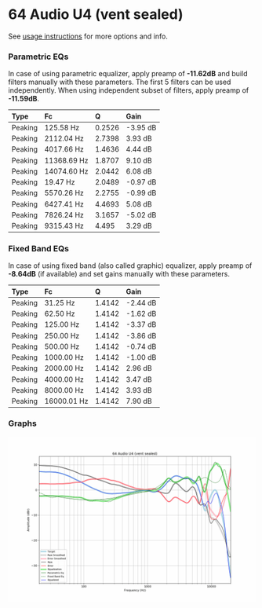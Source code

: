 # 64 Audio U4 (vent sealed)
See [usage instructions](https://github.com/jaakkopasanen/AutoEq#usage) for more options and info.

### Parametric EQs
In case of using parametric equalizer, apply preamp of **-11.62dB** and build filters manually
with these parameters. The first 5 filters can be used independently.
When using independent subset of filters, apply preamp of **-11.59dB**.

| Type    | Fc          |      Q | Gain     |
|:--------|:------------|:-------|:---------|
| Peaking | 125.58 Hz   | 0.2526 | -3.95 dB |
| Peaking | 2112.04 Hz  | 2.7398 | 3.93 dB  |
| Peaking | 4017.66 Hz  | 1.4636 | 4.44 dB  |
| Peaking | 11368.69 Hz | 1.8707 | 9.10 dB  |
| Peaking | 14074.60 Hz | 2.0442 | 6.08 dB  |
| Peaking | 19.47 Hz    | 2.0489 | -0.97 dB |
| Peaking | 5570.26 Hz  | 2.2755 | -0.99 dB |
| Peaking | 6427.41 Hz  | 4.4693 | 5.08 dB  |
| Peaking | 7826.24 Hz  | 3.1657 | -5.02 dB |
| Peaking | 9315.43 Hz  | 4.495  | 3.29 dB  |

### Fixed Band EQs
In case of using fixed band (also called graphic) equalizer, apply preamp of **-8.64dB**
(if available) and set gains manually with these parameters.

| Type    | Fc          |      Q | Gain     |
|:--------|:------------|:-------|:---------|
| Peaking | 31.25 Hz    | 1.4142 | -2.44 dB |
| Peaking | 62.50 Hz    | 1.4142 | -1.62 dB |
| Peaking | 125.00 Hz   | 1.4142 | -3.37 dB |
| Peaking | 250.00 Hz   | 1.4142 | -3.86 dB |
| Peaking | 500.00 Hz   | 1.4142 | -0.74 dB |
| Peaking | 1000.00 Hz  | 1.4142 | -1.00 dB |
| Peaking | 2000.00 Hz  | 1.4142 | 2.96 dB  |
| Peaking | 4000.00 Hz  | 1.4142 | 3.47 dB  |
| Peaking | 8000.00 Hz  | 1.4142 | 3.93 dB  |
| Peaking | 16000.01 Hz | 1.4142 | 7.90 dB  |

### Graphs
![](./64%20Audio%20U4%20(vent%20sealed).png)